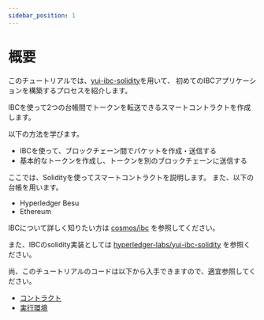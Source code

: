 ```yaml
---
sidebar_position: 1
---
```


# 概要

このチュートリアルでは、[yui-ibc-solidity](https://github.com/hyperledger-labs/yui-ibc-solidity)を用いて、
初めてのIBCアプリケーションを構築するプロセスを紹介します。

IBCを使って2つの台帳間でトークンを転送できるスマートコントラクトを作成します。

以下の方法を学びます。
- IBCを使って、ブロックチェーン間でパケットを作成・送信する
- 基本的なトークンを作成し、トークンを別のブロックチェーンに送信する

ここでは、Solidityを使ってスマートコントラクトを説明します。
また、以下の台帳を用います。
- Hyperledger Besu
- Ethereum

IBCについて詳しく知りたい方は
[cosmos/ibc](https://github.com/cosmos/ibc)
を参照してください。

また、IBCのsolidity実装としては
[hyperledger-labs/yui-ibc-solidity](https://github.com/hyperledger-labs/yui-ibc-solidity)
を参照ください。

尚、このチュートリアルのコードは以下から入手できますので、適宜参照してください。
- [コントラクト](https://github.com/hyperledger-labs/yui-docs/tree/main/contracts/minitoken/solidity)
- [実行環境](https://github.com/hyperledger-labs/yui-docs/tree/main/samples/minitoken-besu-ethereum)
